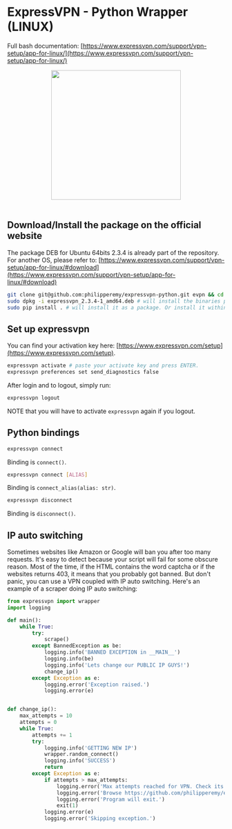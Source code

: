 # ExpressVPN - Python Wrapper (LINUX)

Full bash documentation: [https://www.expressvpn.com/support/vpn-setup/app-for-linux/](https://www.expressvpn.com/support/vpn-setup/app-for-linux/)

<div align="center">
  <img src="https://smhttp-ssl-23575.nexcesscdn.net/80ABE1/sflashrouters/media/catalog/category/expressvpn-700px2.png" width="300"><br><br>
</div>


## Download/Install the package on the official website

The package DEB for Ubuntu 64bits 2.3.4 is already part of the repository. For another OS, please refer to:
[https://www.expressvpn.com/support/vpn-setup/app-for-linux/#download](https://www.expressvpn.com/support/vpn-setup/app-for-linux/#download)

```bash
git clone git@github.com:philipperemy/expressvpn-python.git evpn && cd evpn
sudo dpkg -i expressvpn_2.3.4-1_amd64.deb # will install the binaries provided by ExpressVPN
sudo pip install . # will install it as a package. Or install it within a virtualenv (better option).
```

## Set up expressvpn

You can find your activation key here: [https://www.expressvpn.com/setup](https://www.expressvpn.com/setup).

```bash
expressvpn activate # paste your activate key and press ENTER.
expressvpn preferences set send_diagnostics false
```

After login and to logout, simply run:

```bash
expressvpn logout
```

NOTE that you will have to activate `expressvpn` again if you logout.

## Python bindings

```bash
expressvpn connect
```
Binding is `connect()`.
```bash
expressvpn connect [ALIAS]
```
Binding is `connect_alias(alias: str)`.

```bash
expressvpn disconnect
```
Binding is `disconnect()`.

## IP auto switching

Sometimes websites like Amazon or Google will ban you after too many requests. It's easy to detect because your script will fail for some obscure reason. Most of the time, if the HTML contains the word captcha or if the websites returns 403, it means that you probably got banned. But don't panic, you can use a VPN coupled with IP auto switching. Here's an example of a scraper doing IP auto switching:

```python
from expressvpn import wrapper
import logging

def main():
    while True:
        try:
            scrape()
        except BannedException as be:
            logging.info('BANNED EXCEPTION in __MAIN__')
            logging.info(be)
            logging.info('Lets change our PUBLIC IP GUYS!')
            change_ip()
        except Exception as e:
            logging.error('Exception raised.')
            logging.error(e)


def change_ip():
    max_attempts = 10
    attempts = 0
    while True:
        attempts += 1
        try:
            logging.info('GETTING NEW IP')
            wrapper.random_connect()
            logging.info('SUCCESS')
            return
        except Exception as e:
            if attempts > max_attempts:
                logging.error('Max attempts reached for VPN. Check its configuration.')
                logging.error('Browse https://github.com/philipperemy/expressvpn-python.')
                logging.error('Program will exit.')
                exit(1)
            logging.error(e)
            logging.error('Skipping exception.')
 ```
